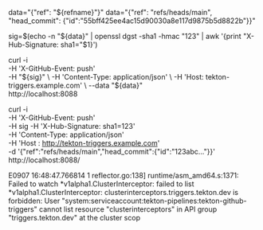 
data="{\"ref\": \"${refname}\"}"
data="{\"ref\": \"refs/heads/main\", \"head_commit\": {\"id\":\"55bff425ee4ac15d90030a8e117d9875b5d8822b\"}}"


sig=$(echo -n "${data}" | openssl dgst -sha1 -hmac "123" | awk '{print "X-Hub-Signature: sha1="$1}')


curl -i \
  -H 'X-GitHub-Event: push' \
  -H "${sig}" \
  -H 'Content-Type: application/json' \
  -H 'Host: tekton-triggers.example.com' \
  --data "${data}" \
  http://localhost:8088



curl -i \
  -H 'X-GitHub-Event: push' \
  -H sig 
  -H 'X-Hub-Signature: sha1=123' \
  -H 'Content-Type: application/json' \
  -H 'Host : http://tekton-triggers.example.com' \
  -d '{"ref":"refs/heads/main","head_commit":{"id":"123abc..."}}' \
  http://localhost:8088/


E0907 16:48:47.766814       1 reflector.go:138] runtime/asm_amd64.s:1371: Failed to watch *v1alpha1.ClusterInterceptor: failed to list *v1alpha1.ClusterInterceptor: clusterinterceptors.triggers.tekton.dev is forbidden: User "system:serviceaccount:tekton-pipelines:tekton-github-triggers" cannot list resource "clusterinterceptors" in API group "triggers.tekton.dev" at the cluster scop